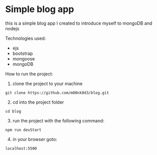 # Simple blog app
this is a simple blog app I created to introduce myself to mongoDB and nodejs

Technologies used:
+ ejs
+ bootstrap
+ mongoose
+ mongoDB

How to run the project:
1. clone the project to your machine
```
git clone https://github.com/m00nk0d3/blog.git
```
2. cd into the project folder
```
cd blog
```
3. run the project with the following command:
```
npm run devStart
```
4. in your browser goto:
```
localhost:5500
```
